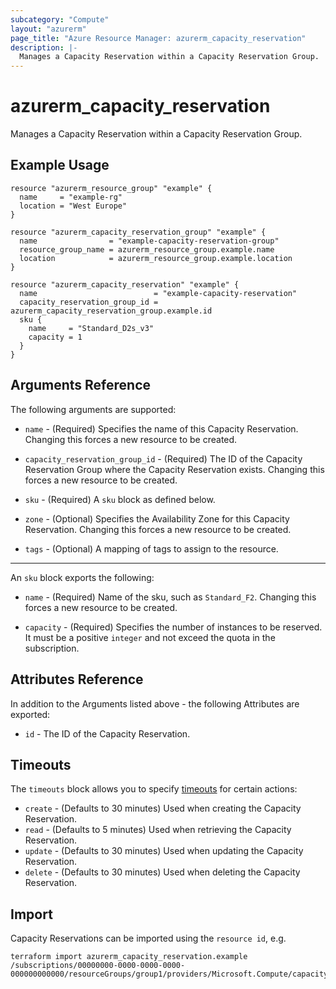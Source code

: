 ```yaml
---
subcategory: "Compute"
layout: "azurerm"
page_title: "Azure Resource Manager: azurerm_capacity_reservation"
description: |-
  Manages a Capacity Reservation within a Capacity Reservation Group.
---
```


# azurerm_capacity_reservation

Manages a Capacity Reservation within a Capacity Reservation Group.

## Example Usage

```hcl
resource "azurerm_resource_group" "example" {
  name     = "example-rg"
  location = "West Europe"
}

resource "azurerm_capacity_reservation_group" "example" {
  name                = "example-capacity-reservation-group"
  resource_group_name = azurerm_resource_group.example.name
  location            = azurerm_resource_group.example.location
}

resource "azurerm_capacity_reservation" "example" {
  name                          = "example-capacity-reservation"
  capacity_reservation_group_id = azurerm_capacity_reservation_group.example.id
  sku {
    name     = "Standard_D2s_v3"
    capacity = 1
  }
}
```

## Arguments Reference

The following arguments are supported:

* `name` - (Required) Specifies the name of this Capacity Reservation. Changing this forces a new resource to be created.

* `capacity_reservation_group_id` - (Required) The ID of the Capacity Reservation Group where the Capacity Reservation exists. Changing this forces a new resource to be created.

* `sku` - (Required) A `sku` block as defined below.

* `zone` - (Optional) Specifies the Availability Zone for this Capacity Reservation. Changing this forces a new resource to be created.

* `tags` - (Optional) A mapping of tags to assign to the resource.

---

An `sku` block exports the following:

* `name` - (Required) Name of the sku, such as `Standard_F2`. Changing this forces a new resource to be created.

* `capacity` - (Required) Specifies the number of instances to be reserved. It must be a positive `integer` and not exceed the quota in the subscription.

## Attributes Reference

In addition to the Arguments listed above - the following Attributes are exported:

* `id` - The ID of the Capacity Reservation.

## Timeouts

The `timeouts` block allows you to specify [timeouts](https://www.terraform.io/language/resources/syntax#operation-timeouts) for certain actions:

* `create` - (Defaults to 30 minutes) Used when creating the Capacity Reservation.
* `read` - (Defaults to 5 minutes) Used when retrieving the Capacity Reservation.
* `update` - (Defaults to 30 minutes) Used when updating the Capacity Reservation.
* `delete` - (Defaults to 30 minutes) Used when deleting the Capacity Reservation.

## Import

Capacity Reservations can be imported using the `resource id`, e.g.

```shell
terraform import azurerm_capacity_reservation.example /subscriptions/00000000-0000-0000-0000-000000000000/resourceGroups/group1/providers/Microsoft.Compute/capacityReservationGroups/capacityReservationGroup1/capacityReservations/capacityReservation1
```
